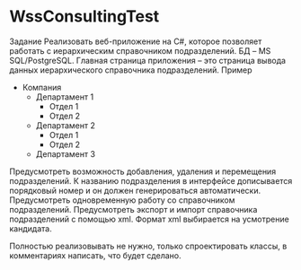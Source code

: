 # WssConsultingTest
Задание
Реализовать веб-приложение на C#, которое позволяет работать с иерархическим справочником подразделений. БД – MS SQL/PostgreSQL.
Главная страница приложения – это страница вывода данных иерархического справочника подразделений.
Пример
- Компания
  - Департамент 1
    - Отдел 1
    - Отдел 2
  - Департамент 2
    - Отдел 1
    - Отдел 2
  - Департамент 3


Предусмотреть возможность добавления, удаления и перемещения подразделений.
К названию подразделения в интерфейсе дописывается порядковый номер и он должен генерироваться автоматически.
Предусмотреть одновременную работу со справочником подразделений.
Предусмотреть экспорт и импорт справочника подразделений с помощью xml.
Формат xml выбирается на усмотрение кандидата.

Полностью реализовывать не нужно, только спроектировать классы, в комментариях написать, что будет сделано.
